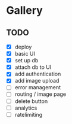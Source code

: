 # Gallery

## TODO

- [x] deploy
- [x] basic UI
- [x] set up db
- [x] attach db to UI
- [x] add authentication
- [x] add image upload
- [ ] error management
- [ ] routing / image page
- [ ] delete button
- [ ] analytics
- [ ] ratelimiting
